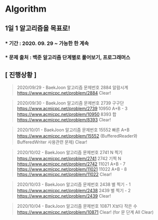 # Algorithm

## 1일 1 알고리즘을 목표로!

### * 기간 : 2020. 09. 29 ~ 가능한 한 계속
### * 문제 출처 : 백준 알고리즘 단계별로 풀어보기, 프로그래머스

## [ 진행상황 ] 

> 2020/09/29 - BaekJoon 알고리즘 문제번호 
  2884 알람시계 https://www.acmicpc.net/problem/2884 
Clear!

> 2020/09/30 - BaekJoon 알고리즘 문제번호 
  2739 구구단 https://www.acmicpc.net/problem/2739
  10950 A+B - 3 https://www.acmicpc.net/problem/10950
  8393 합 https://www.acmicpc.net/problem/8393 
Clear!
                                        
> 2020/10/01 - BaekJoon 알고리즘 문제번호 
  15552 빠른 A+B https://www.acmicpc.net/problem/15552 (BufferedReader와 BufferedWriter 사용관련 문제)
Clear! 
                                             
> 2020/10/02 - BaekJoon 알고리즘 문제번호 
  2741 N 찍기 https://www.acmicpc.net/problem/2741
  2742 기찍 N https://www.acmicpc.net/problem/2742
  11021 A+B - 7 https://www.acmicpc.net/problem/11021
  11022 A+B - 8 https://www.acmicpc.net/problem/11022 
Clear!

> 2020/10/03 - BaekJoon 알고리즘 문제번호 
  2438 별 찍기 - 1 https://www.acmicpc.net/problem/2438
  2439 별 찍기 - 2 https://www.acmicpc.net/problem/2439
Clear!
                                        
> 2020/10/04 - BackJoon 알고리즘 문제번호 
  10871 X보다 작은 수 https://www.acmicpc.net/problem/10871 
Clear! (for 문 단계 All Clear)
                                         
